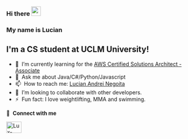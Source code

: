 ### Hi there <a href="https://www.gautamkrishnar.com/"><img src="https://media.giphy.com/media/hvRJCLFzcasrR4ia7z/giphy.gif" width="25px"></a>

### My name is Lucian

## I'm a CS student at UCLM University!

- 🌱 &nbsp;I’m currently learning for the [AWS Certified Solutions Architect - Associate](https://aws.amazon.com/es/certification/certified-solutions-architect-associate/)
- 💬 &nbsp;Ask me about Java/C#/Python/Javascript
- 📫 &nbsp;How to reach me: [Lucian Andrei Negoita](https://www.linkedin.com/in/lucian-andrei-negoita/)
- 👯 &nbsp;I’m looking to collaborate with other developers.
- ⚡ &nbsp;Fun fact: I love weightlifting, MMA and swimming.

🔗 &nbsp;**Connect with me**

<p align="left">
<a href="https://www.linkedin.com/in/lucian-andrei-negoita/" target="blank"><img align="center" src="https://raw.githubusercontent.com/rahuldkjain/github-profile-readme-generator/master/src/images/icons/Social/linked-in-alt.svg" alt="Lux-source" height="30" width="40" /></a>

